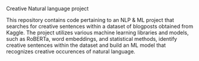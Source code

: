 Creative Natural language project

This repository contains code pertaining to an NLP & ML project that searches for creative sentences within a dataset of blogposts obtained from Kaggle. 
The project utilizes various machine learning libraries and models, such as RoBERTa, word embeddings, and statistical methods, 
identify creative sentences within the dataset and build an ML model that recognizes creative occurences of natural language.
